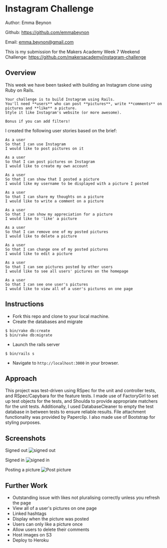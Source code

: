 Instagram Challenge
===================

Author: Emma Beynon

Github: https://github.com/emmabeynon

Email: emma.beynon@gmail.com


This is my submission for the Makers Academy Week 7 Weekend Challenge: https://github.com/makersacademy/instagram-challenge


Overview
---------

This week we have been tasked with building an Instagram clone using Ruby on Rails.
```
Your challenge is to build Instagram using Rails.
You'll need **users** who can post **pictures**, write **comments** on pictures and **like** a picture.
Style it like Instagram's website (or more awesome).

Bonus if you can add filters!
```

I created the following user stories based on the brief:

```
As a user
So that I can use Instagram
I would like to post pictures on it

As a user
So that I can post pictures on Instagram
I would like to create my own account

As a user
So that I can show that I posted a picture
I would like my username to be displayed with a picture I posted

As a user
So that I can share my thoughts on a picture
I would like to write a comment on a picture

As a user
So that I can show my appreciation for a picture
I would like to 'like' a picture

As a user
So that I can remove one of my posted pictures
I would like to delete a picture

As a user
So that I can change one of my posted pictures
I would like to edit a picture

As a user
So that I can see pictures posted by other users
I would like to see all users' pictures on the homepage

As a user
So that I can see one user's pictures
I would like to view all of a user's pictures on one page
```

Instructions
------------
* Fork this repo and clone to your local machine.
* Create the databases and migrate
```
$ bin/rake db:create
$ bin/rake db:migrate
```
* Launch the rails server
```
$ bin/rails s
```
* Navigate to `http://localhost:3000` in your browser.

Approach
---------
This project was test-driven using RSpec for the unit and controller tests, and RSpec/Capybara for the feature tests.  I made use of FactoryGirl to set up test objects for the tests, and Shoulda to provide appropriate matchers for the unit tests.  Additionally, I used DatabaseCleaner to empty the test database in between tests to ensure reliable results.  File attachment functionality was provided by Paperclip.  I also made use of Bootstrap for styling purposes.

Screenshots
------------
Signed out
![signed out](http://i.imgur.com/ulDBVSn.png)

Signed in
![signed in](http://i.imgur.com/cagVQPh.png)

Posting a picture
![Post picture](http://i.imgur.com/d1MPQ6f.png)

Further Work
-------------
* Outstanding issue with likes not pluralising correctly unless you refresh the page
* View all of a user's pictures on one page
* Linked hashtags
* Display when the picture was posted
* Users can only like a picture once
* Allow users to delete their comments
* Host images on S3
* Deploy to Heroku
